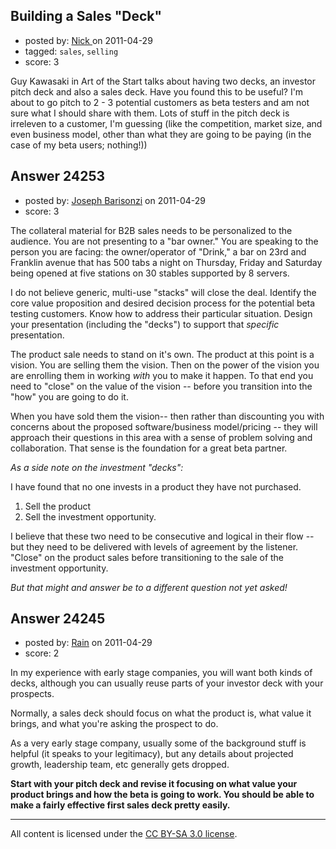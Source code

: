 ## Building a Sales "Deck"

- posted by: [Nick ](https://stackexchange.com/users/-1/1502-nick) on 2011-04-29
- tagged: `sales`, `selling`
- score: 3

Guy Kawasaki in Art of the Start talks about having two decks, an investor pitch deck and also a sales deck. Have you found this to be useful? I'm about to go pitch to 2 - 3 potential customers as beta testers and am not sure what I should share with them. Lots of stuff in the pitch deck is irreleven to a customer, I'm guessing (like the competition, market size, and even business model, other than what they are going to be paying (in the case of my beta users; nothing!))


## Answer 24253

- posted by: [Joseph Barisonzi](https://stackexchange.com/users/-1/8791-joseph-barisonzi) on 2011-04-29
- score: 3

The collateral material for B2B sales needs to be personalized to the audience. You are not presenting to a "bar owner." You are speaking to the person you are facing: the owner/operator of "Drink," a bar on 23rd and Franklin avenue that has 500 tabs a night on Thursday, Friday and Saturday being opened at five stations on 30 stables supported by 8 servers. 

I do not believe generic, multi-use "stacks" will close the deal. Identify the core value proposition and desired decision process for the potential beta testing customers. Know how to address their particular situation. Design your presentation (including the "decks") to support that *specific* presentation. 

The product sale needs to stand on it's own. The product at this point is a vision. You are selling them the vision. Then on the power of the vision you are enrolling them in working *with* you to make it happen. To that end you need to "close" on the value of the vision -- before you transition into the "how" you are going to do it. 

When you have sold them the vision-- then rather than discounting you with concerns about the proposed software/business model/pricing -- they will approach their questions in this area with a sense of problem solving and collaboration. That sense is the foundation for a great beta partner. 








*As a side note on the investment "decks":*

I have found that no one invests in a product they have not purchased. 

1. Sell the product
2. Sell the investment opportunity.

I believe that these two need to be consecutive and logical in their flow -- but they need to be delivered with levels of agreement by the listener. "Close" on the product sales before transitioning to the sale of the investment opportunity. 

*But that might and answer be to a different question not yet asked!* 


## Answer 24245

- posted by: [Rain](https://stackexchange.com/users/-1/9208-rain) on 2011-04-29
- score: 2

In my experience with early stage companies, you will want both kinds of decks, although you can usually reuse parts of your investor deck with your prospects.

Normally, a sales deck should focus on what the product is, what value it brings, and what you're asking the prospect to do. 

As a very early stage company, usually some of the background stuff is helpful (it speaks to your legitimacy), but any details about projected growth, leadership team, etc generally gets dropped.

**Start with your pitch deck and revise it focusing on what value your product brings and how the beta is going to work. You should be able to make a fairly effective first sales deck pretty easily.**



---

All content is licensed under the [CC BY-SA 3.0 license](https://creativecommons.org/licenses/by-sa/3.0/).
